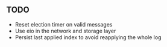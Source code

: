 ## TODO

- Reset election timer on valid messages
- Use eio in the network and storage layer
- Persist last applied index to avoid reapplying the whole log
